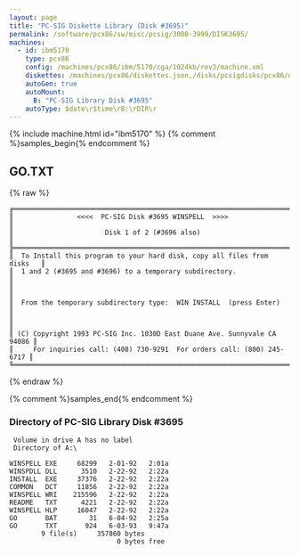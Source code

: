 ```yaml
---
layout: page
title: "PC-SIG Diskette Library (Disk #3695)"
permalink: /software/pcx86/sw/misc/pcsig/3000-3999/DISK3695/
machines:
  - id: ibm5170
    type: pcx86
    config: /machines/pcx86/ibm/5170/cga/1024kb/rev3/machine.xml
    diskettes: /machines/pcx86/diskettes.json,/disks/pcsigdisks/pcx86/diskettes.json
    autoGen: true
    autoMount:
      B: "PC-SIG Library Disk #3695"
    autoType: $date\r$time\rB:\rDIR\r
---
```


{% include machine.html id="ibm5170" %}
{% comment %}samples_begin{% endcomment %}

## GO.TXT

{% raw %}
```
╔═════════════════════════════════════════════════════════════════════════╗
║                <<<<  PC-SIG Disk #3695 WINSPELL  >>>>                   ║
║                       Disk 1 of 2 (#3696 also)                          ║
╠═════════════════════════════════════════════════════════════════════════╣
║  To Install this program to your hard disk, copy all files from disks   ║
║  1 and 2 (#3695 and #3696) to a temporary subdirectory.                 ║
║                                                                         ║
║  From the temporary subdirectory type:  WIN INSTALL  (press Enter)      ║
║                                                                         ║
║ (C) Copyright 1993 PC-SIG Inc. 1030D East Duane Ave. Sunnyvale CA 94086 ║
║     For inquiries call: (408) 730-9291  For orders call: (800) 245-6717 ║
╚═════════════════════════════════════════════════════════════════════════╝
```
{% endraw %}

{% comment %}samples_end{% endcomment %}

### Directory of PC-SIG Library Disk #3695

     Volume in drive A has no label
     Directory of A:\

    WINSPELL EXE     68299   2-01-92   2:01a
    WINSPDLL DLL      3510   2-22-92   2:22a
    INSTALL  EXE     37376   2-22-92   2:22a
    COMMON   DCT     11856   2-22-92   2:22a
    WINSPELL WRI    215596   2-22-92   2:22a
    README   TXT      4221   2-22-92   2:22a
    WINSPELL HLP     16047   2-22-92   2:22a
    GO       BAT        31   6-04-92   2:25a
    GO       TXT       924   6-03-93   9:47a
            9 file(s)     357860 bytes
                               0 bytes free
